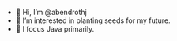 - 👋 Hi, I’m @abendrothj
- 👀 I’m interested in planting seeds for my future.
- 🌱 I focus Java primarily.

<!---
abendrothj/abendrothj is a ✨ special ✨ repository because its `README.md` (this file) appears on your GitHub profile.
You can click the Preview link to take a look at your changes.
--->
